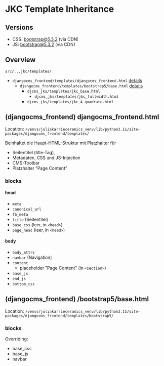 # JKC Template Inheritance

## Versions
- CSS: bootstrap@5.3.2 (via CDN)
- JS: bootstrap@5.3.2 (via CDN)

## Overview

`src/...jkc/templates/`

- `djangocms_frontend/templates/djangocms_frontend.html` [details](#djangocms_frontend-djangocms_frontendhtml)
	- `djangocms_frontend/templates/bootstrap5/base.html` [details](#djangocms_frontend-bootstrap5basehtml)
		- `djcms_jks/templates/jkc_base.html`
			- `djcms_jks/templates/jkc_fullwidth.html`
		- `djcms_jks/templates/jkc_4_quadrate.html`
	
	
## (djangocms_frontend) djangocms_frontend.html

Location: `/venvs/juliakarrieceramics_venv/lib/python3.11/site-packages/djangocms_frontend/templates/`

Beinhaltet die Haupt-HTML-Struktur mit Platzhalter für 
- Seitentitel (title-Tag), 
- Metadaten, CSS und JS-Injection
- CMS-Toolbar
- Platzhalter "Page Content"

### blocks
#### head
- `meta`
- `canonical_url`
- `fb_meta`
- `title` (Seitentitel)
- `base_css` (leer, in `<head>`)
- `page_head` (leer, in `<head>`)
#### body
- `body_attrs`
- `navbar` (Navigation)
- `content`
	- placeholder "Page Content" (in `<section>`)
- `base_js`
- `end_js`
- `bottom_css`

## (djangocms_frontend) /bootstrap5/base.html

Location: `/venvs/juliakarrieceramics_venv/lib/python3.11/site-packages/djangocms_frontend/templates/bootstrap5/`



### blocks
Overriding:
- base_css
- base_js
- navbar
